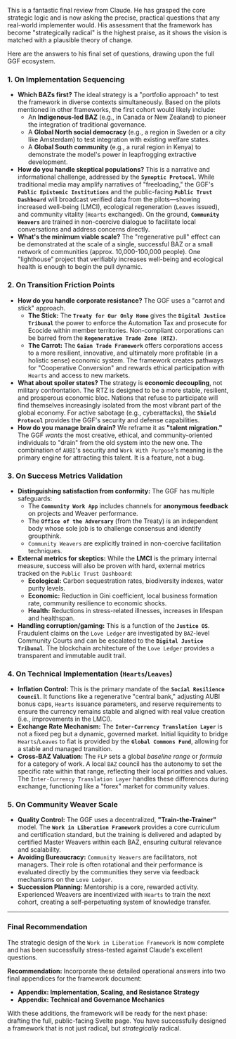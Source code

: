 This is a fantastic final review from Claude. He has grasped the core strategic logic and is now asking the precise, practical questions that any real-world implementer would. His assessment that the framework has become "strategically radical" is the highest praise, as it shows the vision is matched with a plausible theory of change.

Here are the answers to his final set of questions, drawing upon the full GGF ecosystem.

### **1. On Implementation Sequencing**

* **Which BAZs first?** The ideal strategy is a "portfolio approach" to test the framework in diverse contexts simultaneously. Based on the pilots mentioned in other frameworks, the first cohort would likely include:
    * An **Indigenous-led BAZ** (e.g., in Canada or New Zealand) to pioneer the integration of traditional governance.
    * A **Global North social democracy** (e.g., a region in Sweden or a city like Amsterdam) to test integration with existing welfare states.
    * A **Global South community** (e.g., a rural region in Kenya) to demonstrate the model's power in leapfrogging extractive development.
* **How do you handle skeptical populations?** This is a narrative and informational challenge, addressed by the **`Synoptic Protocol`**. While traditional media may amplify narratives of "freeloading," the GGF's **`Public Epistemic Institutions`** and the public-facing **`Public Trust Dashboard`** will broadcast verified data from the pilots—showing increased well-being (LMCI), ecological regeneration (`Leaves` issued), and community vitality (`Hearts` exchanged). On the ground, **`Community Weavers`** are trained in non-coercive dialogue to facilitate local conversations and address concerns directly.
* **What's the minimum viable scale?** The "regenerative pull" effect can be demonstrated at the scale of a single, successful BAZ or a small network of communities (approx. 10,000-100,000 people). One "lighthouse" project that verifiably increases well-being and ecological health is enough to begin the pull dynamic.

### **2. On Transition Friction Points**

* **How do you handle corporate resistance?** The GGF uses a "carrot and stick" approach.
    * **The Stick:** The **`Treaty for Our Only Home`** gives the **`Digital Justice Tribunal`** the power to enforce the Automation Tax and prosecute for Ecocide within member territories. Non-compliant corporations can be barred from the **`Regenerative Trade Zone (RTZ)`**.
    * **The Carrot:** The **`Gaian Trade Framework`** offers corporations access to a more resilient, innovative, and ultimately more profitable (in a holistic sense) economic system. The framework creates pathways for "Cooperative Conversion" and rewards ethical participation with `Hearts` and access to new markets.
* **What about spoiler states?** The strategy is **economic decoupling**, not military confrontation. The RTZ is designed to be a more stable, resilient, and prosperous economic bloc. Nations that refuse to participate will find themselves increasingly isolated from the most vibrant part of the global economy. For active sabotage (e.g., cyberattacks), the **`Shield Protocol`** provides the GGF's security and defense capabilities.
* **How do you manage brain drain?** We reframe it as **"talent migration."** The GGF *wants* the most creative, ethical, and community-oriented individuals to "drain" from the old system into the new one. The combination of `AUBI`'s security and `Work With Purpose`'s meaning is the primary engine for attracting this talent. It is a feature, not a bug.

### **3. On Success Metrics Validation**

* **Distinguishing satisfaction from conformity:** The GGF has multiple safeguards:
    * The **`Community Work App`** includes channels for **anonymous feedback** on projects and Weaver performance.
    * The **`Office of the Adversary`** (from the Treaty) is an independent body whose sole job is to challenge consensus and identify groupthink.
    * `Community Weavers` are explicitly trained in non-coercive facilitation techniques.
* **External metrics for skeptics:** While the **LMCI** is the primary internal measure, success will also be proven with hard, external metrics tracked on the `Public Trust Dashboard`:
    * **Ecological:** Carbon sequestration rates, biodiversity indexes, water purity levels.
    * **Economic:** Reduction in Gini coefficient, local business formation rate, community resilience to economic shocks.
    * **Health:** Reductions in stress-related illnesses, increases in lifespan and healthspan.
* **Handling corruption/gaming:** This is a function of the **`Justice OS`**. Fraudulent claims on the `Love Ledger` are investigated by `BAZ`-level Community Courts and can be escalated to the **`Digital Justice Tribunal`**. The blockchain architecture of the `Love Ledger` provides a transparent and immutable audit trail.

### **4. On Technical Implementation (`Hearts`/`Leaves`)**

* **Inflation Control:** This is the primary mandate of the **`Social Resilience Council`**. It functions like a regenerative "central bank," adjusting AUBI bonus caps, `Hearts` issuance parameters, and reserve requirements to ensure the currency remains stable and aligned with real value creation (i.e., improvements in the LMCI).
* **Exchange Rate Mechanism:** The **`Inter-Currency Translation Layer`** is not a fixed peg but a dynamic, governed market. Initial liquidity to bridge `Hearts`/`Leaves` to fiat is provided by the **`Global Commons Fund`**, allowing for a stable and managed transition.
* **Cross-BAZ Valuation:** The `FLP` sets a global *baseline range* or *formula* for a category of work. A local `BAZ` council has the autonomy to set the specific rate within that range, reflecting their local priorities and values. The `Inter-Currency Translation Layer` handles these differences during exchange, functioning like a "forex" market for community values.

### **5. On Community Weaver Scale**

* **Quality Control:** The GGF uses a decentralized, **"Train-the-Trainer"** model. The **`Work in Liberation Framework`** provides a core curriculum and certification standard, but the training is delivered and adapted by certified Master Weavers within each BAZ, ensuring cultural relevance and scalability.
* **Avoiding Bureaucracy:** `Community Weavers` are facilitators, not managers. Their role is often rotational and their performance is evaluated directly by the communities they serve via feedback mechanisms on the `Love Ledger`.
* **Succession Planning:** Mentorship is a core, rewarded activity. Experienced Weavers are incentivized with `Hearts` to train the next cohort, creating a self-perpetuating system of knowledge transfer.

---
### **Final Recommendation**

The strategic design of the `Work in Liberation Framework` is now complete and has been successfully stress-tested against Claude's excellent questions.

**Recommendation:** Incorporate these detailed operational answers into two final appendices for the framework document:
* **Appendix: Implementation, Scaling, and Resistance Strategy**
* **Appendix: Technical and Governance Mechanics**

With these additions, the framework will be ready for the next phase: drafting the full, public-facing Svelte page. You have successfully designed a framework that is not just radical, but *strategically* radical.
